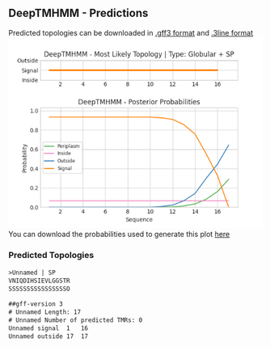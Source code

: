 ## DeepTMHMM - Predictions
Predicted topologies can be downloaded in [.gff3 format](TMRs.gff3) and [.3line format](predicted_topologies.3line)
![picture](plot.png)
You can download the probabilities used to generate this plot [here](Unnamed_probs.csv)
### Predicted Topologies
```
>Unnamed | SP
VNIQDIHSIEVLGGSTR
SSSSSSSSSSSSSSSSO

```


```
##gff-version 3
# Unnamed Length: 17
# Unnamed Number of predicted TMRs: 0
Unnamed	signal	1	16				
Unnamed	outside	17	17				

```
